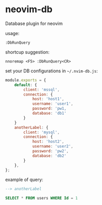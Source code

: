 # neovim-db
Database plugin for neovim

usage:

```vim
:DbRunQuery
```

shortcup suggestion:

```vim
nnoremap <F5> :DbRunQuery<CR>
```


set your DB configurations in `~/.nvim-db.js`:

```js
module.exports = {
    default: {
        client: 'mssql',
        connection: {
            host: 'host1',
            username: 'user1',
            password: 'pw1,
            database: 'db1'
        }
    }
    anotherLabel: {
        client: 'mysql',
        connection: {
            host: 'host2',
            username: 'user2',
            password: 'pw2',
            database: 'db2'
        }
    },
};
```

example of query:
```sql
--> anotherLabel

SELECT * FROM users WHERE Id = 1
```
